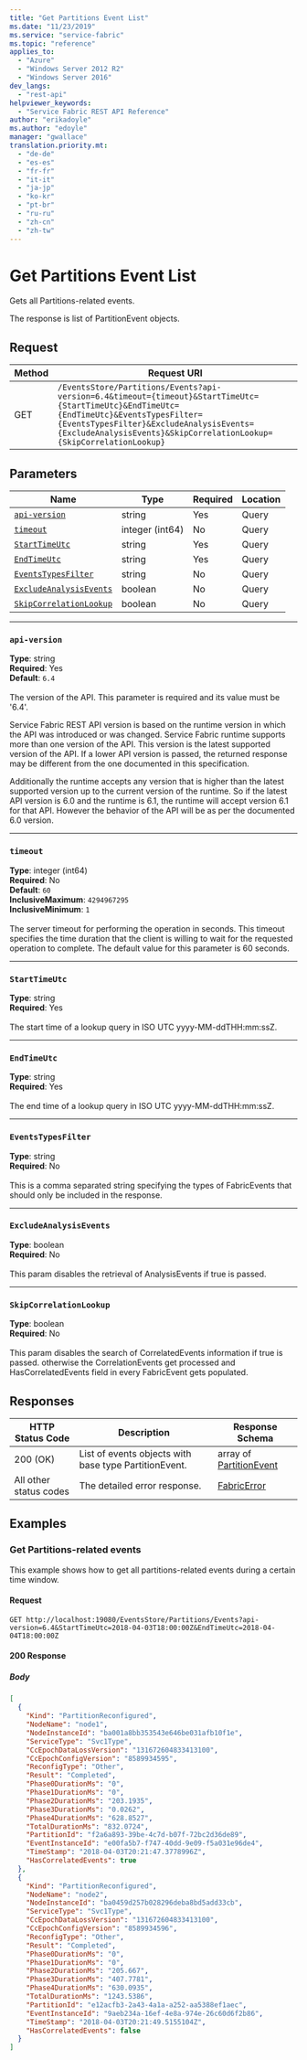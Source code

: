 ```yaml
---
title: "Get Partitions Event List"
ms.date: "11/23/2019"
ms.service: "service-fabric"
ms.topic: "reference"
applies_to: 
  - "Azure"
  - "Windows Server 2012 R2"
  - "Windows Server 2016"
dev_langs: 
  - "rest-api"
helpviewer_keywords: 
  - "Service Fabric REST API Reference"
author: "erikadoyle"
ms.author: "edoyle"
manager: "gwallace"
translation.priority.mt: 
  - "de-de"
  - "es-es"
  - "fr-fr"
  - "it-it"
  - "ja-jp"
  - "ko-kr"
  - "pt-br"
  - "ru-ru"
  - "zh-cn"
  - "zh-tw"
---
```

# Get Partitions Event List
Gets all Partitions-related events.

The response is list of PartitionEvent objects.

## Request
| Method | Request URI |
| ------ | ----------- |
| GET | `/EventsStore/Partitions/Events?api-version=6.4&timeout={timeout}&StartTimeUtc={StartTimeUtc}&EndTimeUtc={EndTimeUtc}&EventsTypesFilter={EventsTypesFilter}&ExcludeAnalysisEvents={ExcludeAnalysisEvents}&SkipCorrelationLookup={SkipCorrelationLookup}` |


## Parameters
| Name | Type | Required | Location |
| --- | --- | --- | --- |
| [`api-version`](#api-version) | string | Yes | Query |
| [`timeout`](#timeout) | integer (int64) | No | Query |
| [`StartTimeUtc`](#starttimeutc) | string | Yes | Query |
| [`EndTimeUtc`](#endtimeutc) | string | Yes | Query |
| [`EventsTypesFilter`](#eventstypesfilter) | string | No | Query |
| [`ExcludeAnalysisEvents`](#excludeanalysisevents) | boolean | No | Query |
| [`SkipCorrelationLookup`](#skipcorrelationlookup) | boolean | No | Query |

____
### `api-version`
__Type__: string <br/>
__Required__: Yes<br/>
__Default__: `6.4` <br/>
<br/>
The version of the API. This parameter is required and its value must be '6.4'.

Service Fabric REST API version is based on the runtime version in which the API was introduced or was changed. Service Fabric runtime supports more than one version of the API. This version is the latest supported version of the API. If a lower API version is passed, the returned response may be different from the one documented in this specification.

Additionally the runtime accepts any version that is higher than the latest supported version up to the current version of the runtime. So if the latest API version is 6.0 and the runtime is 6.1, the runtime will accept version 6.1 for that API. However the behavior of the API will be as per the documented 6.0 version.


____
### `timeout`
__Type__: integer (int64) <br/>
__Required__: No<br/>
__Default__: `60` <br/>
__InclusiveMaximum__: `4294967295` <br/>
__InclusiveMinimum__: `1` <br/>
<br/>
The server timeout for performing the operation in seconds. This timeout specifies the time duration that the client is willing to wait for the requested operation to complete. The default value for this parameter is 60 seconds.

____
### `StartTimeUtc`
__Type__: string <br/>
__Required__: Yes<br/>
<br/>
The start time of a lookup query in ISO UTC yyyy-MM-ddTHH:mm:ssZ.

____
### `EndTimeUtc`
__Type__: string <br/>
__Required__: Yes<br/>
<br/>
The end time of a lookup query in ISO UTC yyyy-MM-ddTHH:mm:ssZ.

____
### `EventsTypesFilter`
__Type__: string <br/>
__Required__: No<br/>
<br/>
This is a comma separated string specifying the types of FabricEvents that should only be included in the response.

____
### `ExcludeAnalysisEvents`
__Type__: boolean <br/>
__Required__: No<br/>
<br/>
This param disables the retrieval of AnalysisEvents if true is passed.


____
### `SkipCorrelationLookup`
__Type__: boolean <br/>
__Required__: No<br/>
<br/>
This param disables the search of CorrelatedEvents information if true is passed. otherwise the CorrelationEvents get processed and HasCorrelatedEvents field in every FabricEvent gets populated.


## Responses

| HTTP Status Code | Description | Response Schema |
| --- | --- | --- |
| 200 (OK) | List of events objects with base type PartitionEvent.<br/> | array of [PartitionEvent](sfclient-v70-model-partitionevent.md) |
| All other status codes | The detailed error response.<br/> | [FabricError](sfclient-v70-model-fabricerror.md) |

## Examples

### Get Partitions-related events

This example shows how to get all partitions-related events during a certain time window.

#### Request
```
GET http://localhost:19080/EventsStore/Partitions/Events?api-version=6.4&StartTimeUtc=2018-04-03T18:00:00Z&EndTimeUtc=2018-04-04T18:00:00Z
```

#### 200 Response
##### Body
```json
[
  {
    "Kind": "PartitionReconfigured",
    "NodeName": "node1",
    "NodeInstanceId": "ba001a8bb353543e646be031afb10f1e",
    "ServiceType": "Svc1Type",
    "CcEpochDataLossVersion": "131672604833413100",
    "CcEpochConfigVersion": "8589934595",
    "ReconfigType": "Other",
    "Result": "Completed",
    "Phase0DurationMs": "0",
    "Phase1DurationMs": "0",
    "Phase2DurationMs": "203.1935",
    "Phase3DurationMs": "0.0262",
    "Phase4DurationMs": "628.8527",
    "TotalDurationMs": "832.0724",
    "PartitionId": "f2a6a893-39be-4c7d-b07f-72bc2d36de89",
    "EventInstanceId": "e00fa5b7-f747-40dd-9e09-f5a031e96de4",
    "TimeStamp": "2018-04-03T20:21:47.3778996Z",
    "HasCorrelatedEvents": true
  },
  {
    "Kind": "PartitionReconfigured",
    "NodeName": "node2",
    "NodeInstanceId": "ba0459d257b028296deba8bd5add33cb",
    "ServiceType": "Svc1Type",
    "CcEpochDataLossVersion": "131672604833413100",
    "CcEpochConfigVersion": "8589934596",
    "ReconfigType": "Other",
    "Result": "Completed",
    "Phase0DurationMs": "0",
    "Phase1DurationMs": "0",
    "Phase2DurationMs": "205.667",
    "Phase3DurationMs": "407.7781",
    "Phase4DurationMs": "630.0935",
    "TotalDurationMs": "1243.5386",
    "PartitionId": "e12acfb3-2a43-4a1a-a252-aa5388ef1aec",
    "EventInstanceId": "9aeb234a-16ef-4e8a-974e-26c60d6f2b86",
    "TimeStamp": "2018-04-03T20:21:49.5155104Z",
    "HasCorrelatedEvents": false
  }
]
```

